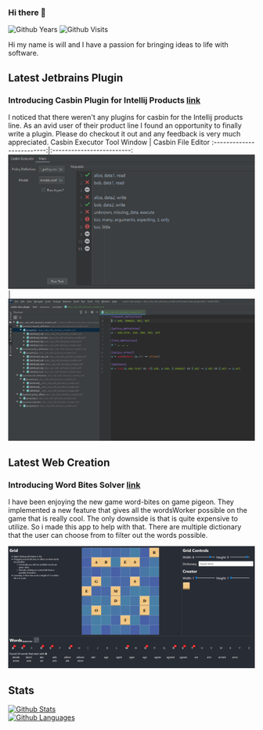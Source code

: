 ### Hi there 👋 
![Github Years][gh-years-badge] ![Github Visits][gh-visits-badge]
<!--
**will7200/will7200** is a ✨ _special_ ✨ repository because its `README.md` (this file) appears on your GitHub profile.

Here are some ideas to get you started:

- 🔭 I’m currently working on ...
- 🌱 I’m currently learning ...
- 👯 I’m looking to collaborate on ...
- 🤔 I’m looking for help with ...
- 💬 Ask me about ...
- 📫 How to reach me: ...
- 😄 Pronouns: ...
- ⚡ Fun fact: ...
-->

Hi my name is will and I have a passion for bringing ideas to life with software.

## Latest Jetbrains Plugin
### Introducing Casbin Plugin for Intellij Products [link](https://github.com/will7200/casbin-idea-plugin)
I noticed that there weren't any plugins for casbin for the Intellij products line. As an avid user of their product line I found an opportunity to finally write a plugin. Please do checkout it out and any feedback is very much appreciated.
Casbin Executor Tool Window            |  Casbin File Editor
:-------------------------:|:-------------------------:
![Work Bites Solver App](https://raw.githubusercontent.com/will7200/casbin-idea-plugin/master/assets/screenshots/casbin_executor.PNG) |  ![Work Bites Solver App](https://raw.githubusercontent.com/will7200/casbin-idea-plugin/master/assets/screenshots/editor_with_structure.PNG)

## Latest Web Creation
### Introducing Word Bites Solver [link](https://will7200.github.io/WordBites-Solver/)
I have been enjoying the new game word-bites on game pigeon. They implemented a new feature that gives all the wordsWorker possible on the game that is really cool. The only downside is that is quite expensive to utilize. So i made this app to help with that. There are multiple dictionary that the user can choose from to filter out the words possible.  

![Work Bites Solver App](https://raw.githubusercontent.com/will7200/will7200/master/WordBitesSolver-Example.PNG)  

## Stats

[![Github Stats][gh-stats-section]][profile]  
[![Github Languages][gh-languages-section]][profile]

[zappos]: https://www.zappos.com/
[gh-years-badge]: https://badges.pufler.dev/years/will7200?style=for-the-badge&label=Github%20Years&color=white
[gh-visits-badge]: https://badges.pufler.dev/visits/will7200/will7200?style=for-the-badge&color=white
[gh-stats-section]: https://github-readme-stats.vercel.app/api?username=will7200&count_private=true&show_icons=true&theme=dracula&hide_title=true&include_all_commits=true
[gh-languages-section]: https://github-readme-stats.vercel.app/api/top-langs/?username=will7200&layout=compact&hide=smarty,dockerfile&theme=dracula&hide_title=true&card_width=230
[profile]: https://github.com/will7200
